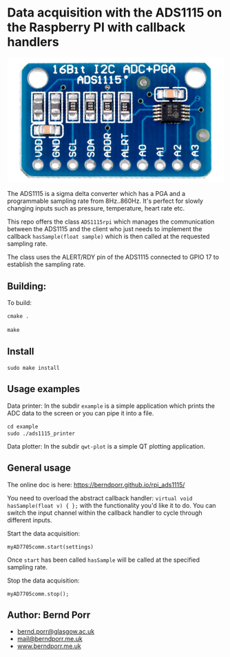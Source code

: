 # Data acquisition with the ADS1115 on the Raspberry PI with callback handlers

![alt tag](ads1115.jpg)

The ADS1115 is a sigma delta converter which has a PGA and a
programmable sampling rate from 8Hz..860Hz. It's perfect for slowly
changing inputs such as pressure, temperature, heart rate etc.

This repo offers the class `ADS1115rpi` which manages the
communication between the ADS1115 and the client who just needs to
implement the callback `hasSample(float sample)` which is then called
at the requested sampling rate.

The class uses the ALERT/RDY pin of the ADS1115 connected to GPIO 17
to establish the sampling rate.


## Building:

To build:

    cmake .

    make

## Install

    sudo make install

## Usage examples

Data printer: In the subdir `example` is a simple application which prints
the ADC data to the screen or you can pipe it into a file.

    cd example
    sudo ./ads1115_printer

Data plotter: In the subdir `qwt-plot` is a simple QT plotting application.

## General usage

The online doc is here: https://berndporr.github.io/rpi_ads1115/

You need to overload the abstract callback handler: ``` virtual void
hasSample(float v) { }; ``` with the functionality you'd like it to
do. You can switch the input channel within the callback handler to cycle
through different inputs.

Start the data acquisition:
```
myAD7705comm.start(settings)
```
Once `start` has been called `hasSample` will be called at the
specified sampling rate.

Stop the data acquisition:
```
myAD7705comm.stop();
```

## Author: Bernd Porr

   - bernd.porr@glasgow.ac.uk
   - mail@berndporr.me.uk
   - www.berndporr.me.uk
